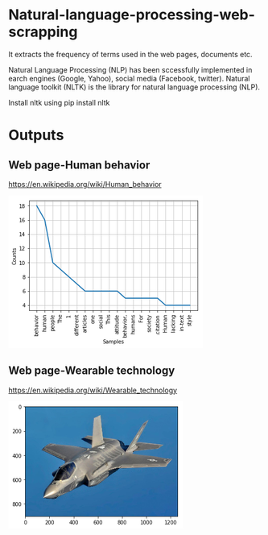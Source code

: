 # Natural-language-processing-web-scrapping
It extracts the frequency of terms used in the web pages, documents etc.

Natural Language Processing (NLP) has been sccessfully implemented in earch engines (Google, Yahoo), social media (Facebook, twitter). Natural language toolkit (NLTK) is the library for natural language processing (NLP). 

Install nltk using
pip install nltk

# Outputs

## Web page-Human behavior
https://en.wikipedia.org/wiki/Human_behavior

![Image of objects](https://github.com/ashar367/Natural-language-processing-web-scrapping/blob/master/human-behaviors.png)


## Web page-Wearable technology
https://en.wikipedia.org/wiki/Wearable_technology

![Image of objects](https://github.com/ashar367/camera-control-and-image-manipulation/blob/master/image-F35-01.png)
